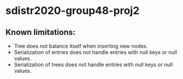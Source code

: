 # sdistr2020-group48-proj2


## Known limitations:
- Tree does not balance itself when inserting new nodes.
- Serialization of entries does not handle entries with null keys or null values.
- Serialization of trees does not handle entries with null keys or null values.
